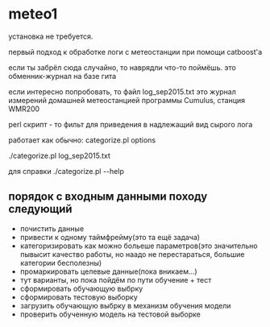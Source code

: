 # meteo1
установка не требуется.

первый подход к обработке логи с метеостанции при помощи catboost'а

если ты забрёл сюда случайно, то наврядли что-то поймёшь. это обменник-журнал на базе гита

если интересно попробовать, то файл log_sep2015.txt 
это журнал измерений домашней метеостанцией программы Cumulus, станция WMR200

perl скрипт - то фильт для приведения в надлежащий вид сырого лога

работает как обычно: categorize.pl options

./categorize.pl log_sep2015.txt

для справки ./categorize.pl --help

## порядок с входным данными походу следующий
* почистить данные
* привести к одному таймфрейму(это та ещё задача)
* категоризировать как можно больеше параметров(это значительно пывысит качество работы, но наадо не перестараться, большие категории бесполезны)
* промаркировать целевые данные(пока вникаем...)
* тут варианты, но пока пойдём по пути обучение + тест
* сформировать обучающую выбрку
* сформировать тестовую выборку
* загрузить обучающую выбрку в механизм обучения модели
* проверить обученную модель на тестовой выборке
